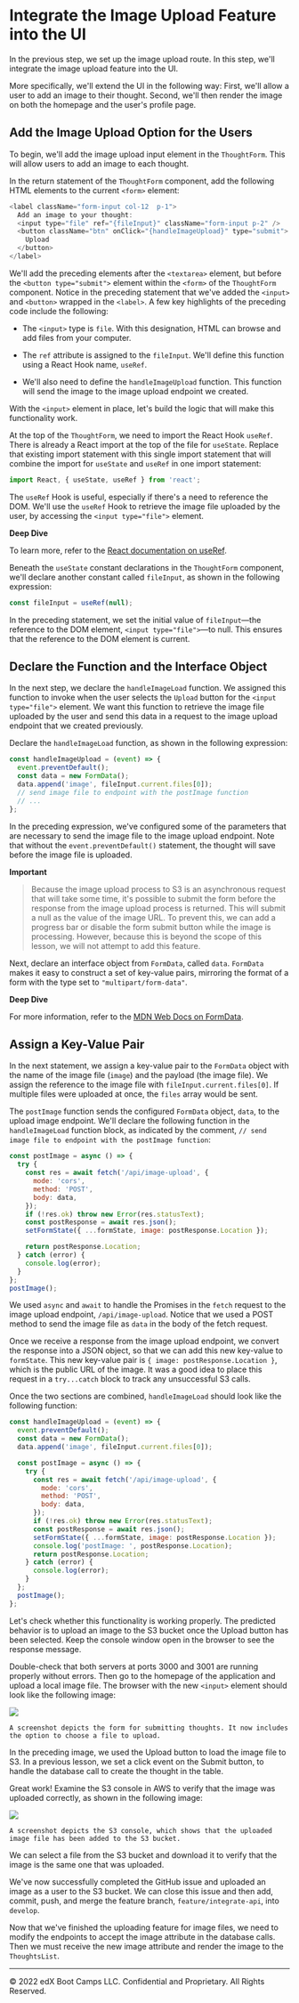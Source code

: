 # Integrate the Image Upload Feature into the UI

In the previous step, we set up the image upload route. In this step, we'll integrate the image upload feature into the UI.

More specifically, we'll extend the UI in the following way: First, we'll allow a user to add an image to their thought. Second, we'll then render the image on both the homepage and the user's profile page.

## Add the Image Upload Option for the Users

To begin, we'll add the image upload input element in the `ThoughtForm`. This will allow users to add an image to each thought.

In the return statement of the `ThoughtForm` component, add the following HTML elements to the current `<form>` element:

```js
<label className="form-input col-12  p-1">
  Add an image to your thought:
  <input type="file" ref="{fileInput}" className="form-input p-2" />
  <button className="btn" onClick="{handleImageUpload}" type="submit">
    Upload
  </button>
</label>
```

We'll add the preceding elements after the `<textarea>` element, but before the `<button type="submit">` element within the `<form>` of the `ThoughtForm` component. Notice in the preceding statement that we've added the `<input>` and `<button>` wrapped in the `<label>`. A few key highlights of the preceding code include the following:

* The `<input>` type is `file`. With this designation, HTML can browse and add files from your computer.

* The `ref` attribute is assigned to the `fileInput`. We'll define this function using a React Hook name, `useRef`.

* We'll also need to define the `handleImageUpload` function. This function will send the image to the image upload endpoint we created.

With the `<input>` element in place, let's build the logic that will make this functionality work.

At the top of the `ThoughtForm`, we need to import the React Hook `useRef`. There is already a React import at the top of the file for `useState`. Replace that existing import statement with this single import statement that will combine the import for `useState` and `useRef` in one import statement:

```js
import React, { useState, useRef } from 'react';
```

The `useRef` Hook is useful, especially if there's a need to reference the DOM. We'll use the `useRef` Hook to retrieve the image file uploaded by the user, by accessing the `<input type="file">` element.

**Deep Dive**

To learn more, refer to the [React documentation on useRef](https://reactjs.org/docs/hooks-reference.html#useref).

Beneath the `useState` constant declarations in the `ThoughtForm` component, we'll declare another constant called `fileInput`, as shown in the following expression:

```js
const fileInput = useRef(null);
```

In the preceding statement, we set the initial value of `fileInput`—the reference to the DOM element, `<input type="file">`—to null. This ensures that the reference to the DOM element is current.

## Declare the Function and the Interface Object

In the next step, we declare the `handleImageLoad` function. We assigned this function to invoke when the user selects the `Upload` button for the `<input type="file">` element. We want this function to retrieve the image file uploaded by the user and send this data in a request to the image upload endpoint that we created previously.

Declare the `handleImageLoad` function, as shown in the following expression:

```js
const handleImageUpload = (event) => {
  event.preventDefault();
  const data = new FormData();
  data.append('image', fileInput.current.files[0]);
  // send image file to endpoint with the postImage function
  // ...
};
```

In the preceding expression, we've configured some of the parameters that are necessary to send the image file to the image upload endpoint. Note that without the `event.preventDefault()` statement, the thought will save before the image file is uploaded.

**Important**

> Because the image upload process to S3 is an asynchronous request that will take some time, it's possible to submit the form before the response from the image upload process is returned. This will submit a null as the value of the image URL. To prevent this, we can add a progress bar or disable the form submit button while the image is processing. However, because this is beyond the scope of this lesson, we will not attempt to add this feature.

Next, declare an interface object from `FormData`, called `data`. `FormData` makes it easy to construct a set of key-value pairs, mirroring the format of a form with the type set to `"multipart/form-data"`.



**Deep Dive**

For more information, refer to the [MDN Web Docs on FormData](https://developer.mozilla.org/en-US/docs/Web/API/FormData).

## Assign a Key-Value Pair

In the next statement, we assign a key-value pair to the `FormData` object with the name of the image file (`image`) and the payload (the image file). We assign the reference to the image file with `fileInput.current.files[0]`. If multiple files were uploaded at once, the `files` array would be sent.

The `postImage` function sends the configured `FormData` object, `data`, to the upload image endpoint. We'll declare the following function in the `handleImageLoad` function block, as indicated by the comment, `// send image file to endpoint with the postImage function`:

```js
const postImage = async () => {
  try {
    const res = await fetch('/api/image-upload', {
      mode: 'cors',
      method: 'POST',
      body: data,
    });
    if (!res.ok) throw new Error(res.statusText);
    const postResponse = await res.json();
    setFormState({ ...formState, image: postResponse.Location });

    return postResponse.Location;
  } catch (error) {
    console.log(error);
  }
};
postImage();
```

We used `async` and `await` to handle the Promises in the `fetch` request to the image upload endpoint, `/api/image-upload`. Notice that we used a POST method to send the image file as `data` in the body of the fetch request.

Once we receive a response from the image upload endpoint, we convert the response into a JSON object, so that we can add this new key-value to `formState`. This new key-value pair is `{ image: postResponse.Location }`, which is the public URL of the image. It was a good idea to place this request in a `try...catch` block to track any unsuccessful S3 calls.

Once the two sections are combined, `handleImageLoad` should look like the following function:

```js
const handleImageUpload = (event) => {
  event.preventDefault();
  const data = new FormData();
  data.append('image', fileInput.current.files[0]);

  const postImage = async () => {
    try {
      const res = await fetch('/api/image-upload', {
        mode: 'cors',
        method: 'POST',
        body: data,
      });
      if (!res.ok) throw new Error(res.statusText);
      const postResponse = await res.json();
      setFormState({ ...formState, image: postResponse.Location });
      console.log('postImage: ', postResponse.Location);
      return postResponse.Location;
    } catch (error) {
      console.log(error);
    }
  };
  postImage();
};
```

Let's check whether this functionality is working properly. The predicted behavior is to upload an image to the S3 bucket once the Upload button has been selected. Keep the console window open in the browser to see the response message.

Double-check that both servers at ports 3000 and 3001 are running properly without errors. Then go to the homepage of the application and upload a local image file. The browser with the new `<input>` element should look like the following image:

![](../Images/1100-input-file.png)

`A screenshot depicts the form for submitting thoughts. It now includes the option to choose a file to upload.`

In the preceding image, we used the Upload button to load the image file to S3. In a previous lesson, we set a click event on the Submit button, to handle the database call to create the thought in the table.

Great work! Examine the S3 console in AWS to verify that the image was uploaded correctly, as shown in the following image:

![](../Images/1300-s3-bucket.png)

`A screenshot depicts the S3 console, which shows that the uploaded image file has been added to the S3 bucket.`

We can select a file from the S3 bucket and download it to verify that the image is the same one that was uploaded.

We've now successfully completed the GitHub issue and uploaded an image as a user to the S3 bucket. We can close this issue and then add, commit, push, and merge the feature branch, `feature/integrate-api`, into `develop`.

Now that we've finished the uploading feature for image files, we need to modify the endpoints to accept the image attribute in the database calls. Then we must receive the new image attribute and render the image to the `ThoughtsList`.

---
© 2022 edX Boot Camps LLC. Confidential and Proprietary. All Rights Reserved.